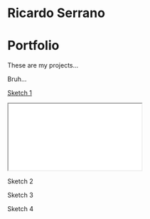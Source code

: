 # Ricardo Serrano

# Portfolio

These are my projects...

Bruh...

[Sketch 1](./sketch/)

<iframe src="./sketch/"></iframe>


Sketch 2

Sketch 3

Sketch 4

